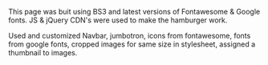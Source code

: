 This page was buit using BS3 and latest versions of Fontawesome & Google fonts.
JS & jQuery CDN's were used to make the hamburger work.

Used and customized Navbar, jumbotron, icons from fontawesome, fonts from google fonts, cropped images for same size in stylesheet, assigned a thumbnail to images.